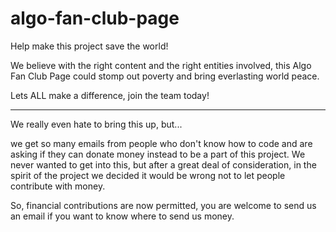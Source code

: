# algo-fan-club-page

Help make this project save the world!

We believe with the right content and the right entities involved, this Algo Fan Club Page
could stomp out poverty and bring everlasting world peace.

Lets ALL make a difference, join the team today!


****

We really even hate to bring this up, but...

we get so many emails from people who don't know how to code and are asking if they can
donate money instead to be a part of this project. We never wanted to get into this, but
after a great deal of consideration, in the spirit of the project we decided it would
be wrong not to let people contribute with money. 

So, financial contributions are now permitted, you are welcome to send us an email
if you want to know where to send us money.